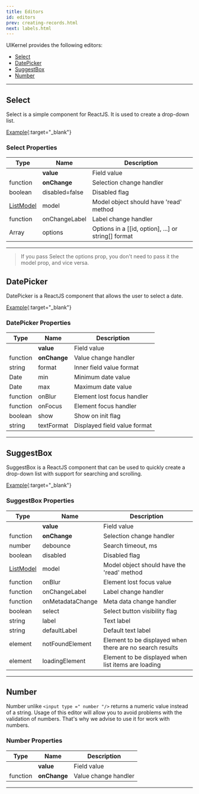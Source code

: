 ```yaml
---
title: Editors
id: editors
prev: creating-records.html
next: labels.html
---
```


UIKernel provides the following editors:

* [Select](#Select)
* [DatePicker](#DatePicker)
* [SuggestBox](#SuggestBox)
* [Number](#Number)

---

## <span id="Select">Select</span>
Select is a simple component for ReactJS. It is used to create a drop-down list.

[Example](select.html){:target="_blank"}

### Select Properties

| Type     | Name   | Description |
|----------|--------|--------------|
| | **value** | Field value |
| function | **onChange** | Selection change handler |
| boolean | disabled=false | Disabled flag |
| [ListModel](list-model.html) | model | Model object should have 'read' method |
| function | onChangeLabel | Label change handler |
| Array | options | Options in a [[id, option], ...] or string[] format |

---
>If you pass Select the options prop, you don't need to pass it the model prop, and vice versa.

## <span id="DatePicker">DatePicker</span>
DatePicker is a ReactJS component that allows the user to select a date.

[Example](datepicker.html){:target="_blank"}

### DatePicker Properties

| Type     | Name   | Description |
|----------|--------|--------------|
|  | **value** | Field value |
| function | **onChange** | Value change handler |
| string | format | Inner field value format |
| Date | min | Minimum date value |
| Date | max | Maximum date value |
| function | onBlur | Element lost focus handler |
| function | onFocus | Element focus handler |
| boolean | show | Show on init flag |
| string | textFormat | Displayed field value format |


---

## <span id="SuggestBox">SuggestBox</span>
SuggestBox is a ReactJS component that can be used to quickly create a drop-down list with support for searching and scrolling.

[Example](suggest-box.html){:target="_blank"}

### SuggestBox Properties

| Type                         | Name               | Description                                               |
|------------------------------|--------------------|-----------------------------------------------------------|
|                              | **value**          | Field value                                               |
| function                     | **onChange**       | Selection change handler                                  |
| number                       | debounce           | Search timeout, ms                                        |
| boolean                      | disabled           | Disabled flag                                             |
| [ListModel](list-model.html) | model              | Model object should have the 'read' method                |
| function                     | onBlur             | Element lost focus value                                  |
| function                     | onChangeLabel      | Label change handler                                      |
| function                     | onMetadataChange   | Meta data change handler                                  |
| boolean                      | select             | Select button visibility flag                             |
| string                       | label              | Text label                                                |
| string                       | defaultLabel       | Default text label                                        |
| element                      | notFoundElement    | Element to be displayed when there are no search results  |
| element                      | loadingElement     | Element to be displayed when list items are loading       |

---

## <span id="Number">Number</span>
Number unlike `<input type =" number "/>` returns a numeric value instead of a string. Usage of this editor will allow
you to avoid problems with the validation of numbers. That's why we advise to use it for work with numbers.

### Number Properties

| Type     | Name         | Description          |
|----------|--------------|----------------------|
|          | **value**    | Field value          |
| function | **onChange** | Value change handler |

---
